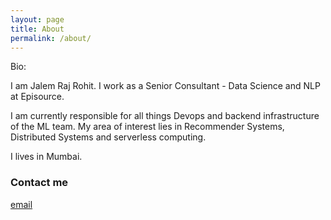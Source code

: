 ```yaml
---
layout: page
title: About
permalink: /about/
---
```


Bio:

I am Jalem Raj Rohit. I work as a Senior Consultant - Data Science and NLP at Episource. 

I am currently responsible for all things Devops and backend infrastructure of the ML team. My area of interest lies in Recommender Systems, Distributed Systems and serverless computing.

I lives in Mumbai. 


### Contact me

[email](mailto:jrajrohit@iitj.ac.in)
